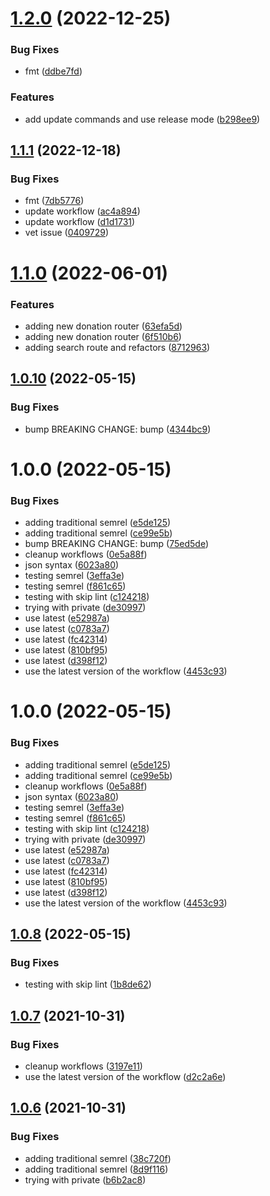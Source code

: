 # [1.2.0](https://github.com/LucasCarioca/wedding-registration-services/compare/v1.1.1...v1.2.0) (2022-12-25)


### Bug Fixes

* fmt ([ddbe7fd](https://github.com/LucasCarioca/wedding-registration-services/commit/ddbe7fd3c9217a191e786fcd8be4117ada9baaf0))


### Features

* add update commands and use release mode ([b298ee9](https://github.com/LucasCarioca/wedding-registration-services/commit/b298ee93b969f0826eceefe8bf01aafaf45d2687))

## [1.1.1](https://github.com/LucasCarioca/wedding-registration-services/compare/v1.1.0...v1.1.1) (2022-12-18)


### Bug Fixes

* fmt ([7db5776](https://github.com/LucasCarioca/wedding-registration-services/commit/7db5776f73a3f283ac9a4d4ee65540cff9daae94))
* update workflow ([ac4a894](https://github.com/LucasCarioca/wedding-registration-services/commit/ac4a894edf196cf9d1d14d889f4a902f901eb38a))
* update workflow ([d1d1731](https://github.com/LucasCarioca/wedding-registration-services/commit/d1d17318c207349cf51498a82bf4d2afacd85743))
* vet issue ([0409729](https://github.com/LucasCarioca/wedding-registration-services/commit/04097293b03327197bcc06662fa789b75087e34c))

# [1.1.0](https://github.com/LucasCarioca/wedding-registration-services/compare/v1.0.10...v1.1.0) (2022-06-01)


### Features

* adding new donation router ([63efa5d](https://github.com/LucasCarioca/wedding-registration-services/commit/63efa5df207ebdca15b15b00376b604e67149c33))
* adding new donation router ([6f510b6](https://github.com/LucasCarioca/wedding-registration-services/commit/6f510b6382cf0c2d8b47fe4b7e5e37dd5c5699da))
* adding search route and refactors ([8712963](https://github.com/LucasCarioca/wedding-registration-services/commit/87129634d1ddaaf50db08519b24561305dd3460d))

## [1.0.10](https://github.com/LucasCarioca/wedding-registration-services/compare/v1.0.9...v1.0.10) (2022-05-15)


### Bug Fixes

* bump BREAKING CHANGE: bump ([4344bc9](https://github.com/LucasCarioca/wedding-registration-services/commit/4344bc97e34bf756382c1dfca21f7df1f08118fc))

# 1.0.0 (2022-05-15)


### Bug Fixes

* adding traditional semrel ([e5de125](https://github.com/LucasCarioca/wedding-registration-services/commit/e5de125a879b0a3db80e0cc9db880650ea0a2353))
* adding traditional semrel ([ce99e5b](https://github.com/LucasCarioca/wedding-registration-services/commit/ce99e5b2e553cde468c69068511a8e87439aaf8b))
* bump BREAKING CHANGE: bump ([75ed5de](https://github.com/LucasCarioca/wedding-registration-services/commit/75ed5dee299f57a702da9fc9d5594a806b567f3d))
* cleanup workflows ([0e5a88f](https://github.com/LucasCarioca/wedding-registration-services/commit/0e5a88fdc36a0dd5195ba1f68563e4e3b7bab6b8))
* json syntax ([6023a80](https://github.com/LucasCarioca/wedding-registration-services/commit/6023a803fec48d3d1bff44fc710175ddf862d8e0))
* testing semrel ([3effa3e](https://github.com/LucasCarioca/wedding-registration-services/commit/3effa3e23800e4b330823bb35bbc07a79919b15a))
* testing semrel ([f861c65](https://github.com/LucasCarioca/wedding-registration-services/commit/f861c65ab321194580a4aad08a1a65a9020190da))
* testing with skip lint ([c124218](https://github.com/LucasCarioca/wedding-registration-services/commit/c1242185deb723c57c6359e8fc97019b57dd15ef))
* trying with private ([de30997](https://github.com/LucasCarioca/wedding-registration-services/commit/de3099738ecc6ef9be7463654f7236979f2ea01b))
* use latest ([e52987a](https://github.com/LucasCarioca/wedding-registration-services/commit/e52987aa5e522c214e92a3beefb3b79bda375afb))
* use latest ([c0783a7](https://github.com/LucasCarioca/wedding-registration-services/commit/c0783a72f33c48e475d58fca7233fc1da20d3e08))
* use latest ([fc42314](https://github.com/LucasCarioca/wedding-registration-services/commit/fc42314ec5ba00c3e00d33ba4aac76baf1982996))
* use latest ([810bf95](https://github.com/LucasCarioca/wedding-registration-services/commit/810bf95f8be3b62d70883d9578e9867c8a9415e1))
* use latest ([d398f12](https://github.com/LucasCarioca/wedding-registration-services/commit/d398f1225486e312f83a9408bf1cbe00018db3c6))
* use the latest version of the workflow ([4453c93](https://github.com/LucasCarioca/wedding-registration-services/commit/4453c93c3a42cd3d3361987ac52b0886128c65d4))

# 1.0.0 (2022-05-15)


### Bug Fixes

* adding traditional semrel ([e5de125](https://github.com/LucasCarioca/wedding-registration-services/commit/e5de125a879b0a3db80e0cc9db880650ea0a2353))
* adding traditional semrel ([ce99e5b](https://github.com/LucasCarioca/wedding-registration-services/commit/ce99e5b2e553cde468c69068511a8e87439aaf8b))
* cleanup workflows ([0e5a88f](https://github.com/LucasCarioca/wedding-registration-services/commit/0e5a88fdc36a0dd5195ba1f68563e4e3b7bab6b8))
* json syntax ([6023a80](https://github.com/LucasCarioca/wedding-registration-services/commit/6023a803fec48d3d1bff44fc710175ddf862d8e0))
* testing semrel ([3effa3e](https://github.com/LucasCarioca/wedding-registration-services/commit/3effa3e23800e4b330823bb35bbc07a79919b15a))
* testing semrel ([f861c65](https://github.com/LucasCarioca/wedding-registration-services/commit/f861c65ab321194580a4aad08a1a65a9020190da))
* testing with skip lint ([c124218](https://github.com/LucasCarioca/wedding-registration-services/commit/c1242185deb723c57c6359e8fc97019b57dd15ef))
* trying with private ([de30997](https://github.com/LucasCarioca/wedding-registration-services/commit/de3099738ecc6ef9be7463654f7236979f2ea01b))
* use latest ([e52987a](https://github.com/LucasCarioca/wedding-registration-services/commit/e52987aa5e522c214e92a3beefb3b79bda375afb))
* use latest ([c0783a7](https://github.com/LucasCarioca/wedding-registration-services/commit/c0783a72f33c48e475d58fca7233fc1da20d3e08))
* use latest ([fc42314](https://github.com/LucasCarioca/wedding-registration-services/commit/fc42314ec5ba00c3e00d33ba4aac76baf1982996))
* use latest ([810bf95](https://github.com/LucasCarioca/wedding-registration-services/commit/810bf95f8be3b62d70883d9578e9867c8a9415e1))
* use latest ([d398f12](https://github.com/LucasCarioca/wedding-registration-services/commit/d398f1225486e312f83a9408bf1cbe00018db3c6))
* use the latest version of the workflow ([4453c93](https://github.com/LucasCarioca/wedding-registration-services/commit/4453c93c3a42cd3d3361987ac52b0886128c65d4))

## [1.0.8](https://github.com/LucasCarioca/wedding-registration-services/compare/v1.0.7...v1.0.8) (2022-05-15)


### Bug Fixes

* testing with skip lint ([1b8de62](https://github.com/LucasCarioca/wedding-registration-services/commit/1b8de620d16d5723e8f68d9f907143d529676a54))

## [1.0.7](https://github.com/LucasCarioca/wedding-registration-services/compare/v1.0.6...v1.0.7) (2021-10-31)


### Bug Fixes

* cleanup workflows ([3197e11](https://github.com/LucasCarioca/wedding-registration-services/commit/3197e11888da3145db2607bd7b5c076fb3afa511))
* use the latest version of the workflow ([d2c2a6e](https://github.com/LucasCarioca/wedding-registration-services/commit/d2c2a6e4db583d39f1537ea8e7a391e9b40243b9))

## [1.0.6](https://github.com/LucasCarioca/wedding-registration-services/compare/v1.0.5...v1.0.6) (2021-10-31)


### Bug Fixes

* adding traditional semrel ([38c720f](https://github.com/LucasCarioca/wedding-registration-services/commit/38c720fa9ac6ede610722141a07def3e5681e067))
* adding traditional semrel ([8d9f116](https://github.com/LucasCarioca/wedding-registration-services/commit/8d9f116227d92d942f3a6c6f4b68b3ffa5cfdb4b))
* trying with private ([b6b2ac8](https://github.com/LucasCarioca/wedding-registration-services/commit/b6b2ac895bbb5bb7e7bf0cca2c5e001aab7eb853))
